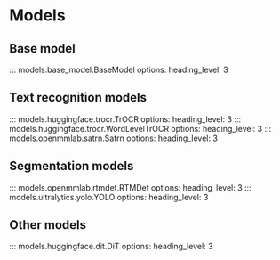 # Models

## Base model
::: models.base_model.BaseModel
    options:
        heading_level: 3

## Text recognition models
::: models.huggingface.trocr.TrOCR
    options:
        heading_level: 3
::: models.huggingface.trocr.WordLevelTrOCR
    options:
        heading_level: 3
::: models.openmmlab.satrn.Satrn
    options:
        heading_level: 3

## Segmentation models
::: models.openmmlab.rtmdet.RTMDet
    options:
        heading_level: 3
::: models.ultralytics.yolo.YOLO
    options:
        heading_level: 3

## Other models
::: models.huggingface.dit.DiT
    options:
        heading_level: 3
